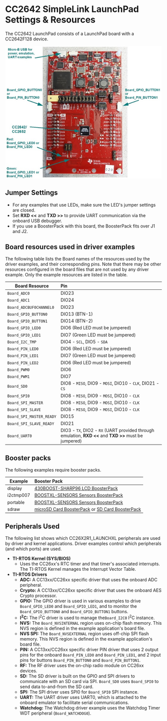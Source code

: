 # CC2642 SimpleLink LaunchPad Settings & Resources

The CC2642 LaunchPad consists of a LaunchPad board with a CC2642F128 device.

![](./images/CC26X2R1_LAUNCHXL.jpg "CC2642 LaunchPad")

## Jumper Settings

* For any examples that use LEDs, make sure the LED's jumper settings are closed.
* Set __RXD &lt;&lt;__ and __TXD &gt;&gt;__ to provide UART communication via the onboard USB debugger.
* If you use a BoosterPack with this board, the BoosterPack fits over J1 and J2.

## Board resources used in driver examples

The following table lists the Board names of the resources used by
the driver examples, and their corresponding pins.  Note that there may be
other resources configured in the board files that are not used by any
driver example.  Only the example resources are listed in the table.

  |Board Resource|Pin|
  |--------------|:---|
  |`Board_ADC0`|DIO23|
  |`Board_ADC1`|DIO24|
  |`Board_ADCBUF0CHANNEL0`|DIO23|
  |`Board_GPIO_BUTTON0`|DIO13 (BTN-1)|
  |`Board_GPIO_BUTTON1`|DIO14 (BTN-2)|
  |`Board_GPIO_LED0`|DIO6  (Red LED must be jumpered)|
  |`Board_GPIO_LED1`|DIO7  (Green LED must be jumpered)|
  |`Board_I2C_TMP`|DIO4 - `SCL`, DIO5 - `SDA`|
  |`Board_PIN_LED0`|DIO6  (Red LED must be jumpered)|
  |`Board_PIN_LED1`|DIO7  (Green LED must be jumpered)|
  |`Board_PIN_LED2`|DIO6  (Red LED must be jumpered)|
  |`Board_PWM0`|DIO6|
  |`Board_PWM1`|DIO7|
  |`Board_SD0`|DIO8 - `MISO`, DIO9 - `MOSI`, DIO10 - `CLK`, DIO21 - `CS`|
  |`Board_SPI0`|DIO8 - `MISO`, DIO9 - `MOSI`, DIO10 - `CLK`|
  |`Board_SPI_MASTER`|DIO8 - `MISO`, DIO9 - `MOSI`, DIO10 - `CLK`|
  |`Board_SPI_SLAVE`|DIO8 - `MISO`, DIO9 - `MOSI`, DIO10 - `CLK`|
  |`Board_SPI_MASTER_READY`|DIO15|
  |`Board_SPI_SLAVE_READY`|DIO21|
  |`Board_UART0`|DIO3 - `TX`, DIO2 - `RX`  (UART provided through emulation, __RXD &lt;&lt;__ and __TXD &gt;&gt;__ must be jumpered)|

## Booster packs

The following examples require booster packs.

  |Example|Booster Pack|
  |-------|:------------|
  |display|[430BOOST-SHARP96 LCD BoosterPack](http://www.ti.com/tool/430boost-sharp96)|
  |i2ctmp007|[BOOSTXL-SENSORS Sensors BoosterPack](http://www.ti.com/tool/boostxl-sensors)|
  |portable|[BOOSTXL-SENSORS Sensors BoosterPack](http://www.ti.com/tool/boostxl-sensors)|
  |sdraw|[microSD Card BoosterPack](http://boardzoo.com/index.php/boosterpacks/microsd-boosterpack.html#.WBjQnXr9xv4) or [SD Card BoosterPack](http://store.43oh.com/index.php?route=product/product&path=64&product_id=66)|

## Peripherals Used

The following list shows which CC26X2R1_LAUNCHXL peripherals are used by
driver and kernel applications. Driver examples control which peripherals (and which ports) are used.

* __TI-RTOS Kernel (SYS/BIOS)__
    * Uses the CC26xx's RTC timer and that timer's associated interrupts. The TI-RTOS Kernel manages the Interrupt Vector Table.
* __TI-RTOS Drivers__
    * __ADC:__ A CC13xx/CC26xx specific driver that uses the onboard ADC peripheral.
    * __Crypto:__ A CC13xx/CC26xx specific driver that uses the onboard AES Crypto processor.
    * __GPIO:__ The GPIO driver is used in various examples to drive `Board_GPIO_LED0` and `Board_GPIO_LED1`, and to monitor the `Board_GPIO_BUTTON0` and `Board_GPIO_BUTTON1` buttons.
    * __I<sup>2</sup>C:__ The I<sup>2</sup>C driver is used to manage the`Board_I2C0` I<sup>2</sup>C instance.
    * __NVS:__ The `Board_NVSINTERNAL` region uses on-chip flash memory. This NVS region is defined in the example application's board file.
    * __NVS SPI:__ The `Board_NVSEXTERNAL` region uses off-chip SPI flash memory. This NVS region is defined in the example application's board file.
    * __PIN:__ A CC13xx/CC26xx specific driver PIN driver that uses 2 output pins for the onboard `Board_PIN_LED0` and `Board_PIN_LED1`, and 2 input pins for buttons `Board_PIN_BUTTON0` and `Board_PIN_BUTTON1`.
    * __RF:__ The RF driver uses the on-chip radio module on CC26xx devices.
    * __SD:__ The SD driver is built on the GPIO and SPI drivers to communicate with an SD card via SPI.  `Board_SD0` uses `Board_SPI0` to send data to-and-from the SD card.
    * __SPI:__ The SPI driver uses SPI0 for `Board_SPI0` SPI instance.
    * __UART:__ The UART driver uses UART0, which is attached to the onboard emulator to facilitate serial communications.
    * __Watchdog:__ The Watchdog driver example uses the Watchdog Timer WDT peripheral (`Board_WATCHDOG0`).

